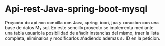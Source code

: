 # Api-rest-Java-spring-boot-mysql
Proyecto de api rest sencilla con Java, spring-boot, jpa y conexion con una base de datos My sql. En este sencillo proyecto se implementa mediante una tabla
usuario la posibilidad de añadir instancias del mismo, traer la lista completa, eliminarlos y modificarlos añadiendo ademas su ID en la peticion. 
